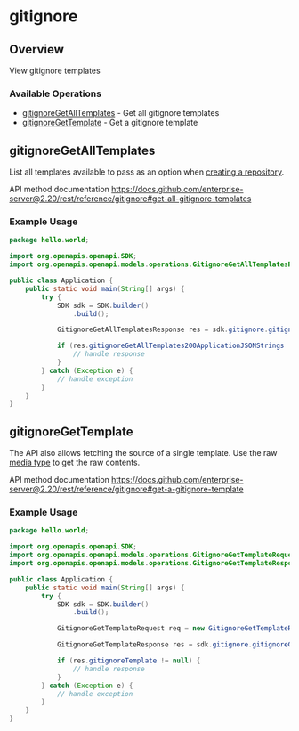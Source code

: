 # gitignore

## Overview

View gitignore templates

### Available Operations

* [gitignoreGetAllTemplates](#gitignoregetalltemplates) - Get all gitignore templates
* [gitignoreGetTemplate](#gitignoregettemplate) - Get a gitignore template

## gitignoreGetAllTemplates

List all templates available to pass as an option when [creating a repository](https://docs.github.com/enterprise-server@2.20/rest/reference/repos#create-a-repository-for-the-authenticated-user).

API method documentation
<https://docs.github.com/enterprise-server@2.20/rest/reference/gitignore#get-all-gitignore-templates>

### Example Usage

```java
package hello.world;

import org.openapis.openapi.SDK;
import org.openapis.openapi.models.operations.GitignoreGetAllTemplatesResponse;

public class Application {
    public static void main(String[] args) {
        try {
            SDK sdk = SDK.builder()
                .build();

            GitignoreGetAllTemplatesResponse res = sdk.gitignore.gitignoreGetAllTemplates();

            if (res.gitignoreGetAllTemplates200ApplicationJSONStrings != null) {
                // handle response
            }
        } catch (Exception e) {
            // handle exception
        }
    }
}
```

## gitignoreGetTemplate

The API also allows fetching the source of a single template.
Use the raw [media type](https://docs.github.com/enterprise-server@2.20/rest/overview/media-types/) to get the raw contents.

API method documentation
<https://docs.github.com/enterprise-server@2.20/rest/reference/gitignore#get-a-gitignore-template>

### Example Usage

```java
package hello.world;

import org.openapis.openapi.SDK;
import org.openapis.openapi.models.operations.GitignoreGetTemplateRequest;
import org.openapis.openapi.models.operations.GitignoreGetTemplateResponse;

public class Application {
    public static void main(String[] args) {
        try {
            SDK sdk = SDK.builder()
                .build();

            GitignoreGetTemplateRequest req = new GitignoreGetTemplateRequest("hic");            

            GitignoreGetTemplateResponse res = sdk.gitignore.gitignoreGetTemplate(req);

            if (res.gitignoreTemplate != null) {
                // handle response
            }
        } catch (Exception e) {
            // handle exception
        }
    }
}
```
